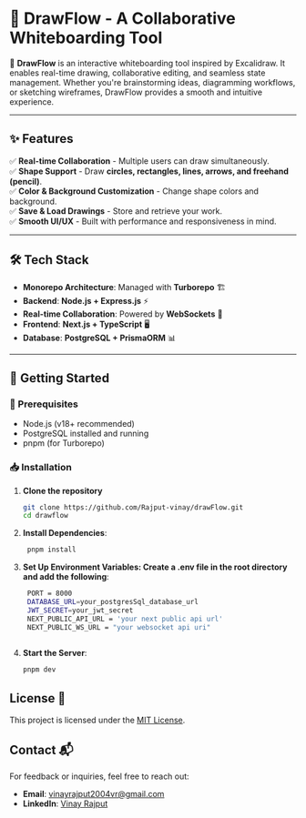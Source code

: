 # 🎨 DrawFlow - A Collaborative Whiteboarding Tool

🚀 **DrawFlow** is an interactive whiteboarding tool inspired by Excalidraw. It enables real-time drawing, collaborative editing, and seamless state management. Whether you're brainstorming ideas, diagramming workflows, or sketching wireframes, DrawFlow provides a smooth and intuitive experience.  

---

## ✨ Features

✅ **Real-time Collaboration** - Multiple users can draw simultaneously.  
✅ **Shape Support** - Draw **circles, rectangles, lines, arrows, and freehand (pencil)**.  
✅ **Color & Background Customization** - Change shape colors and background.    
✅ **Save & Load Drawings** - Store and retrieve your work.  
✅ **Smooth UI/UX** - Built with performance and responsiveness in mind.  

---

## 🛠️ Tech Stack

- **Monorepo Architecture**: Managed with **Turborepo** 🏗️  
- **Backend**: **Node.js + Express.js** ⚡  
- **Real-time Collaboration**: Powered by **WebSockets** 🔄  
- **Frontend**: **Next.js + TypeScript** 🖥️  
- **Database**: **PostgreSQL + PrismaORM** 📊  

---

## 🚀 Getting Started

### 📌 Prerequisites

- Node.js (v18+ recommended)
- PostgreSQL installed and running
- pnpm (for Turborepo)

### 📥 Installation

1. **Clone the repository**  
   ```sh
   git clone https://github.com/Rajput-vinay/drawFlow.git
   cd drawflow

2. **Install Dependencies**:
   ```bash
    pnpm install  

3. **Set Up Environment Variables: Create a .env file in the root directory and add the following**:
   ```bash
    PORT = 8000
    DATABASE_URL=your_postgresSql_database_url
    JWT_SECRET=your_jwt_secret
    NEXT_PUBLIC_API_URL = 'your next public api url'
    NEXT_PUBLIC_WS_URL = "your websocket api uri"
    
 4. **Start the Server**:
     ```bash
     pnpm dev

## License 📜
This project is licensed under the [MIT License](LICENSE).

## Contact 📬
For feedback or inquiries, feel free to reach out:

- **Email**: [vinayrajput2004vr@gmail.com](mailto:vinayrajput2004vr@gmail.com)
- **LinkedIn**: [Vinay Rajput](https://www.linkedin.com/in/vinay-rajput-984668227/)
